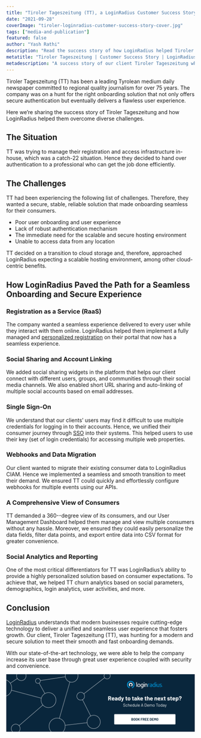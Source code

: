 ```yaml
---
title: "Tiroler Tageszeitung (TT), a LoginRadius Customer Success Story"
date: "2021-09-28"
coverImage: "tiroler-loginradius-customer-success-story-cover.jpg"
tags: ["media-and-publication"]
featured: false 
author: "Yash Rathi"
description: "Read the success story of how LoginRadius helped Tiroler Tageszeitung increase their user base, provide low downtime, and ensure high scalability, among other diverse challenges."
metatitle: "Tiroler Tageszeitung | Customer Success Story | LoginRadius"
metadescription: "A success story of our client Tiroler Tageszeitung whom we helped meet their smooth and fast onboarding demands, among other diverse challenges."
---
```


Tiroler Tageszeitung (TT) has been a leading Tyrolean medium daily newspaper committed to regional quality journalism for over 75 years. The company was on a hunt for the right onboarding solution that not only offers secure authentication but eventually delivers a flawless user experience. 

Here we’re sharing the success story of Tiroler Tageszeitung and how LoginRadius helped them overcome diverse challenges. 


## The Situation 

TT was trying to manage their registration and access infrastructure in-house, which was a catch-22 situation. Hence they decided to hand over authentication to a professional who can get the job done efficiently. 


## The Challenges 

TT had been experiencing the following list of challenges. Therefore, they wanted a secure, stable, reliable solution that made onboarding seamless for their consumers. 



* Poor user onboarding and user experience
* Lack of robust authentication mechanism 
* The immediate need for the scalable and secure hosting environment
* Unable to access data from any location 

TT decided on a transition to cloud storage and, therefore, approached LoginRadius expecting a scalable hosting environment, among other cloud-centric benefits. 


## How LoginRadius Paved the Path for a Seamless Onboarding and Secure Experience


### Registration as a Service (RaaS) 

The company wanted a seamless experience delivered to every user while they interact with them online. LoginRadius helped them implement a fully managed and [personalized registration](https://www.loginradius.com/authentication/) on their portal that now has a seamless experience. 


### Social Sharing and Account Linking 

We added social sharing widgets in the platform that helps our client connect with different users, groups, and communities through their social media channels. We also enabled short URL sharing and auto-linking of multiple social accounts based on email addresses. 


### Single Sign-On 

We understand that our clients’ users may find it difficult to use multiple credentials for logging in to their accounts. Hence, we unified their consumer journey through [SSO](https://www.loginradius.com/single-sign-on/) into their systems. This helped users to use their key (set of login credentials) for accessing multiple web properties.


### Webhooks and Data Migration 

Our client wanted to migrate their existing consumer data to LoginRadius CIAM. Hence we implemented a seamless and smooth transition to meet their demand. We ensured TT could quickly and effortlessly configure webhooks for multiple events using our APIs. 


### A Comprehensive View of Consumers 

TT demanded a 360--degree view of its consumers, and our User Management Dashboard helped them manage and view multiple consumers without any hassle. Moreover, we ensured they could easily personalize the data fields, filter data points, and export entire data into CSV format for greater convenience. 


### Social Analytics and Reporting 

One of the most critical differentiators for TT was LoginRadius’s ability to provide a highly personalized solution based on consumer expectations. To achieve that, we helped TT churn analytics based on social parameters, demographics, login analytics, user activities, and more.


## Conclusion 

[LoginRadius](https://www.loginradius.com/) understands that modern businesses require cutting-edge technology to deliver a unified and seamless user experience that fosters growth. Our client, Tiroler Tageszeitung (TT), was hunting for a modern and secure solution to meet their smooth and fast onboarding demands. 

With our state-of-the-art technology, we were able to help the company increase its user base through great user experience coupled with security and convenience. 

[![book-a-demo-loginradius](BD-Plexicon1-1024x310-1.png)](https://www.loginradius.com/book-a-demo/)
